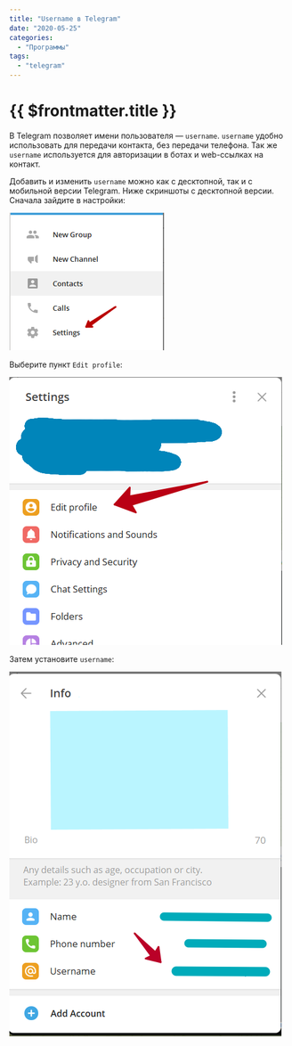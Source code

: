 ```yaml
---
title: "Username в Telegram"
date: "2020-05-25"
categories: 
  - "Программы"
tags: 
  - "telegram"
---
```


# {{ $frontmatter.title }}

В Telegram позволяет имени пользователя — `username`. `username` удобно использовать для передачи контакта, без передачи телефона. Так же `username` используется для авторизации в ботах и web-ссылках на контакт.

Добавить и изменить `username` можно как с десктопной, так и с мобильной версии Telegram. Ниже скриншоты с десктопной версии. Сначала зайдите в настройки:

![Вход в настройки Telegram](images/telegram_username_1.png)

Выберите пункт `Edit profile`:

![Вход в настройки Telegram](images/telegram_username_3.png)

Затем установите `username`:

![Изменение username](images/telegram_username_2.png)
